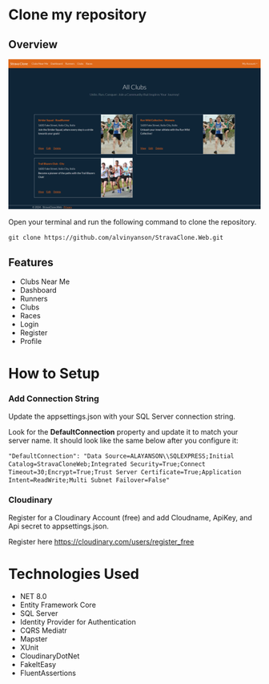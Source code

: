 
# Clone my repository


## Overview
![E-commerce Website Logo](https://raw.githubusercontent.com/alvinyanson/StravaClone.Web/refs/heads/master/localhost_7083_Club.png?token=GHSAT0AAAAAACUI5WEVOOT2FSIC3QT4GPP4ZXT5TZQ)

Open your terminal and run the following command to clone the repository.

    git clone https://github.com/alvinyanson/StravaClone.Web.git


## Features

- Clubs Near Me
- Dashboard
- Runners
- Clubs
- Races
- Login
- Register
- Profile




# How to Setup


### Add Connection String

Update the appsettings.json with your SQL Server connection string. 

Look for the **DefaultConnection** property and update it to match your server name. It should look like the same below after you configure it:

    "DefaultConnection": "Data Source=ALAYANSON\\SQLEXPRESS;Initial Catalog=StravaCloneWeb;Integrated Security=True;Connect Timeout=30;Encrypt=True;Trust Server Certificate=True;Application Intent=ReadWrite;Multi Subnet Failover=False"

### Cloudinary

Register for a Cloudinary Account (free) and add Cloudname, ApiKey, and Api secret to appsettings.json.

Register here https://cloudinary.com/users/register_free


# Technologies Used

- NET 8.0
- Entity Framework Core
- SQL Server
- Identity Provider for Authentication
- CQRS Mediatr
- Mapster
- XUnit
- CloudinaryDotNet
- FakeItEasy
- FluentAssertions

